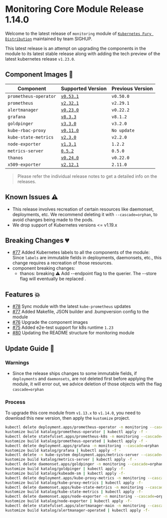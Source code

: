 # Monitoring Core Module Release 1.14.0

Welcome to the latest release of `monitoring` module of [`Kubernetes Fury
Distribution`](https://github.com/sighupio/fury-distribution) maintained by team
SIGHUP.

This latest release is an attempt on upgrading the components in the module to
its latest stable release along with adding the tech preview of the latest
kubernetes release `v1.23.0`.

## Component Images 🚢

| Component             | Supported Version                                                                            | Previous Version |
|-----------------------|----------------------------------------------------------------------------------------------|------------------|
| `prometheus-operator` | [`v0.53.1`](https://github.com/prometheus-operator/prometheus-operator/releases/tag/v0.53.1) | `v0.50.0`        |
| `prometheus`          | [`v2.32.1`](https://github.com/prometheus/prometheus/releases/tag/v2.32.1)                   | `v2.29.1`        |
| `alertmanager`        | [`v0.23.0`](https://github.com/prometheus/alertmanager/releases/tag/v0.23.0)                 | `v0.22.2`        |
| `grafana`             | [`v8.3.3`](https://github.com/grafana/grafana/releases/tag/v8.3.3)                           | `v8.1.2`         |
| `goldpinger`          | [`v3.3.0`](https://github.com/bloomberg/goldpinger/releases/tag/v3.3.0)                      | `v3.2.0`         |
| `kube-rbac-proxy`     | [`v0.11.0`](https://github.com/brancz/kube-rbac-proxy/releases/tag/v0.11.0)                  | `No update`      |
| `kube-state-metrics`  | [`v2.3.0`](https://github.com/kubernetes/kube-state-metrics/releases/tag/v2.3.0)             | `v2.2.0`         |
| `node-exporter`       | [`v1.3.1`](https://github.com/prometheus/node_exporter/releases/tag/v1.3.1)                  | `1.2.2`          |
| `metrics-server`      | [`0.5.2`](https://github.com/kubernetes-sigs/metrics-server/releases/tag/v0.5.2)             | `0.5.0`          |
| `thanos`              | [`v0.24.0`](https://github.com/thanos-io/thanos/releases/tag/v0.24.0)                        | `v0.22.0`        |
| `x509-exporter`       | [`v2.12.1`](https://github.com/enix/x509-certificate-exporter/releases/tag/v2.12.1)          | `2.11.0`         |

> Please refer the individual release notes to get a detailed info on the
> releases.

## Known Issues ⚠️

- This release involves recreation of certain resources like daemonset, deployments, etc. We recommend deleting it with `--cascade=orphan`, to avoid changes being made to the pods.
- We drop support of Kubernetes versions <= v1.19.x

## Breaking Changes 💔

- [#77](https://github.com/sighupio/fury-kubernetes-monitoring/pull/77) Added Kubernetes labels to all the components of the module: Since `labels` are immutable fields in deployments, daemonsets, etc., this change requires a recreation of those resources.
- component breaking changes:
  - thanos:  breaking ⚠️ Add --endpoint flag to the querier. The --store flag will eventually be replaced    .

## Features 💥

- [#78](https://github.com/sighupio/fury-kubernetes-monitoring/pull/78) Sync module with the latest `kube-prometheus` updates
- [#77](https://github.com/sighupio/fury-kubernetes-monitoring/pull/77) Added Makefile, JSON builder and .bumpversion config to the module
- [#76](https://github.com/sighupio/fury-kubernetes-monitoring/pull/76) Upgrade the component images
- [#75](https://github.com/sighupio/fury-kubernetes-monitoring/pull/75) Added e2e-test support for k8s runtime `1.23`
- [#80](https://github.com/sighupio/fury-kubernetes-monitoring/pull/80) Updating the README structure for monitoring module

## Update Guide 🦮

### Warnings

- Since the release ships changes to some immutable fields, if `deployments` and `daemonsets`, are not deleted first before applying the module, it will error out, we advice deletion of those objects with the flag `cascade=orphan`

### Process

To upgrade this core module from `v1.13.x` to `v1.14.0`, you need to download this new version, then apply the `kustomize` project.

```bash
kubectl delete deployment.apps/prometheus-operator -n monitoring --cascade=orphan
kustomize build katalog/prometheus-operator | kubectl apply -f -
kubectl delete statefulset.apps/prometheus-k8s -n monitoring --cascade=orphan
kustomize build katalog/prometheus-operated | kubectl apply -f -
kubectl delete deployment.apps/grafana -n monitoring --cascade=orphan
kustomize build katalog/grafana | kubectl apply -f -
kubectl delete -n kube-system deployment.apps/metrics-server --cascade=orphan
kustomize build katalog/metrics-server | kubectl apply -f -
kubectl delete daemonset.apps/goldpinger -n monitoring --cascade=orphan
kustomize build katalog/goldpinger | kubectl apply -f-
kustomize build katalog/kubeadm-sm | kubectl apply -f-
kubectl delete deployment.apps/kube-proxy-metrics -n monitoring --cascade=orphan
kustomize build katalog/kube-proxy-metrics | kubectl apply -f-
kubectl delete daemonset.apps/kube-state-metrics -n monitoring --cascade=orphan
kustomize build katalog/kube-state-metrics | kubectl apply -f-
kubectl delete daemonset.apps/node-exporter -n monitoring --cascade=orphan
kustomize build katalog/node-exporter | kubectl apply -f-
kubectl delete statefulset.apps/alertmanager-main -n monitoring --cascade=orphan
kustomize build katalog/alertmanager-operated | kubectl apply -f-
```

